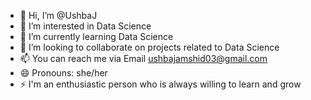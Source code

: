 - 👋 Hi, I’m @UshbaJ
- 👀 I’m interested in Data Science
- 🌱 I’m currently learning Data Science
- 💞️ I’m looking to collaborate on projects related to Data Science
- 📫 You can reach me via Email ushbajamshid03@gmail.com
- 😄 Pronouns: she/her
- ⚡ I'm an enthusiastic person who is always willing to learn and grow 

<!---
UshbaJ/UshbaJ is a ✨ special ✨ repository because its `README.md` (this file) appears on your GitHub profile.
You can click the Preview link to take a look at your changes.
--->
